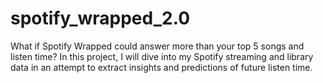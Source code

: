 # spotify_wrapped_2.0
What if Spotify Wrapped could answer more than your top 5 songs and listen time? In this project, I will dive into my Spotify streaming and library data in an attempt to extract insights and predictions of future listen time.
